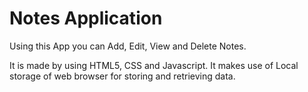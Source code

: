 # Notes Application

Using this App you can Add, Edit, View and Delete Notes.

It is made by using HTML5, CSS and Javascript. It makes use of Local storage of web browser for storing and retrieving data. 


